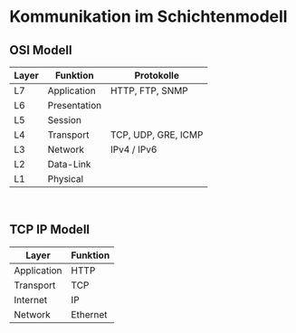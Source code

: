 # Kommunikation im Schichtenmodell

## OSI Modell

| Layer | Funktion | Protokolle |
|--|--|--|
| L7 | Application | HTTP, FTP, SNMP |
| L6 | Presentation |
| L5 | Session |
| L4 | Transport | TCP, UDP, GRE, ICMP|
| L3 | Network | IPv4 / IPv6|
| L2 | Data-Link | 
| L1 | Physical |

<br/>

## TCP IP Modell

| Layer | Funktion
|--|--|
| Application | HTTP
| Transport | TCP
| Internet | IP
| Network | Ethernet